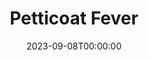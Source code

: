 ---
title: Petticoat Fever
date: 2023-09-08T00:00:00
opening_date: 1942-02-24
closing_date: 1942-02-27
layout: productions
playbill:
Theatre: Theatre Jacksonville
Venue: Little Theatre
cast:
- Captain Landry: William Schosser
- Clara Wilson: Mary Crabtree
- Dance: Martha Moore
- Dascome Dinsmore: James Lumpkin
- Ethel Campion: Frances Carden
- Kimo: Alfred Seitner
- Little Seal: Mary Garcia
- Property Assistant:
  - Anne Terry
  - Margaret Devlin
- Scotty: Bob Carter
- Sir James Fenton: Wilbur Masters, Jr.
- Snowbird: Joadie Oak
- Sound Effects:
  - Anne Johnson
  - Charles Blum, Jr.
- The Rev. Mr. Shapham: Robert Blackburn
crew:
- Director: Leighton M. Ballew
- Lighting Design: Bob Carter
- Make-up:
  - Elmo Lehman
  - Kareen Taylor
  - Mary Kethley
  - Mrs. Fred Cobb
  - Mrs. P.Q. Harris
  - Rose Marie Schosser
- Props: Mrs. L.D. Behner
- Stage Crew:
  - Bishop McCauley
  - Elmo Lehman
  - Joyce Gallagher
  - Kenneth Harris
  - Mary Garcia
  - Roberta Arrowsmith
  - Rose Marie Schosser
  - William Schosser
- Stage Manager: Bob Carter
orchestra:
---